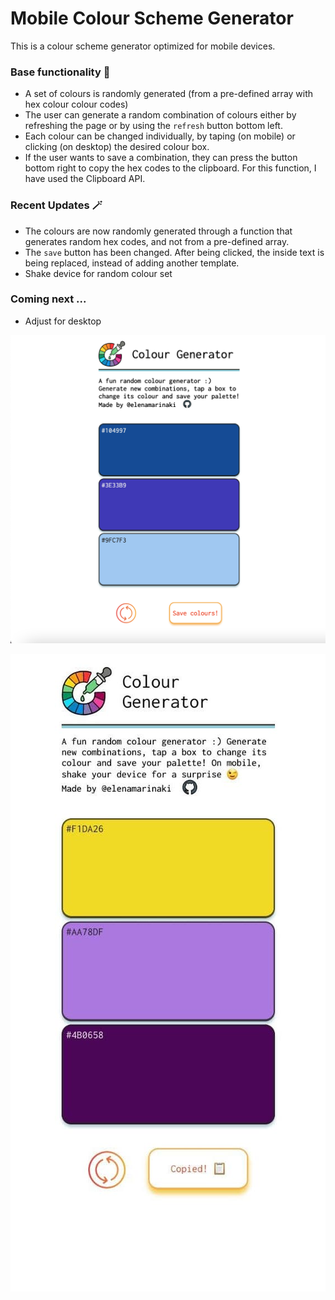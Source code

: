 # Mobile Colour Scheme Generator

This is a colour scheme generator optimized for mobile devices.

### Base functionality 🎨

- A set of colours is randomly generated (from a pre-defined array with hex colour colour codes)
- The user can generate a random combination of colours either by refreshing the page or by using the `refresh` button bottom left.
- Each colour can be changed individually, by taping (on mobile) or clicking (on desktop) the desired colour box.
- If the user wants to save a combination, they can press the button bottom right to copy the hex codes to the clipboard. For this function, I have used the Clipboard API.

### Recent Updates 🪄

- The colours are now randomly generated through a function that generates random hex codes, and not from a pre-defined array.
- The `save` button has been changed. After being clicked, the inside text is being replaced, instead of adding another template.
- Shake device for random colour set

### Coming next ...

- Adjust for desktop

![Img1](app-screenshots/screen_8.png)

<!-- ![Img2](app-screenshots/screen_7.png) -->

![Img3](app-screenshots/screen_9.jpg)

